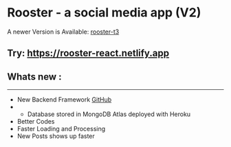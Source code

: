 # Rooster - a social media app (V2)

A newer Version is Available: [rooster-t3](https://github.com/HaziqSabtu/rooster-typescript)
## Try: https://rooster-react.netlify.app
## Whats new :
***
* New Backend Framework [GitHub](https://github.com/HaziqSabtu/Typescript-Express-Backend-)
* * Database stored in MongoDB Atlas deployed with Heroku
* Better Codes
* Faster Loading and Processing
* New Posts shows up faster
